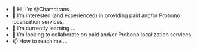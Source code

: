 - 👋 Hi, I’m @Chamotrans
- 👀 I’m interested (and experienced) in providing paid and/or Probono localization services.
- 🌱 I’m currently learning ...
- 💞️ I’m looking to collaborate on paid and/or Probono localization services
- 📫 How to reach me ...

<!---
Chamotrans/Chamotrans is a ✨ special ✨ repository because its `README.md` (this file) appears on your GitHub profile.
You can click the Preview link to take a look at your changes.
--->
